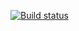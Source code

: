 [![Build status](https://ci.appveyor.com/api/projects/status/j301h6j278s32s37?svg=true)](https://ci.appveyor.com/project/noIrLv/autol2)
